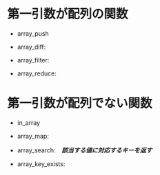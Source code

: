 # 第一引数が配列の関数

- array_push

- array_diff:

- array_filter:

- array_reduce:


# 第一引数が配列でない関数

- in_array

- array_map:

- array_search:　***該当する値に対応するキーを返す***

- array_key_exists:
